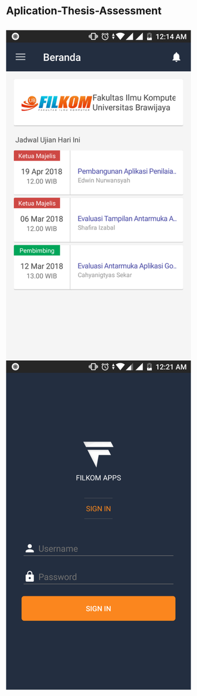 # Aplication-Thesis-Assessment
<br>
<img height="20%" src="https://github.com/edwinnrw/Aplication-Thesis-Assessment/blob/master/ss/Screenshot_20180427-001407.png" alt="My cool logo"/>
<img height="20%" src="https://github.com/edwinnrw/Aplication-Thesis-Assessment/blob/master/ss/Screenshot_20180427-002121.png" alt="My cool logo"/>


